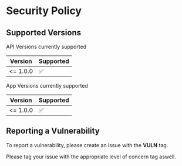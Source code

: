 # Security Policy

## Supported Versions

API Versions currently supported

| Version | Supported          |
| ------- | ------------------ |
| <= 1.0.0  | :white_check_mark: |

App Versions currently supported

| Version | Supported          |
| ------- | ------------------ |
| <= 1.0.0  | :white_check_mark: |

## Reporting a Vulnerability

To report a vulnerability, please create an issue with the **VULN** tag.

Please tag your issue with the appropriate level of concern tag aswell.
